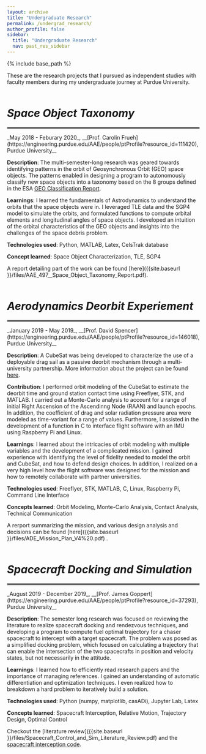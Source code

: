 ```yaml
---
layout: archive
title: "Undergraduate Research"
permalink: /undergrad_research/
author_profile: false
sidebar:
  title: "Undergraduate Research"
  nav: past_res_sidebar
---
```


{% include base_path %}

These are the research projects that I pursued as independent studies with faculty members during my undergraduate journey at Purdue University. 
<br>
<br>

# _Space Object Taxonomy_
<hr style="border:2px solid grey">
_May 2018 - Feburary 2020_, __[Prof. Carolin Frueh](https://engineering.purdue.edu/AAE/people/ptProfile?resource_id=111420), Purdue University__

**Description**: The multi-semester-long research was geared towards identifying patterns in the orbit of Geosynchronous Orbit (GEO) space objects. The patterns enabled in designing a program to autonomously classify new space objects into a taxonomy based on the 8 groups defined in the ESA [GEO Classification Report](http://www.astronomer.ru/data/0128/ESA_GEO_Classification_Report_issue_19.pdf).

**Learnings**: I learned the fundamentals of Astrodynamics to understand the orbits that the space objects were in. I leveraged TLE data and the SGP4 model to simulate the orbits, and formulated functions to compute orbital elements and longitudinal angles of space objects. I developed an intuition of the orbital characteristics of the GEO objects and insights into the challenges of the space debris problem.

**Technologies used**: Python, MATLAB, Latex, CelsTrak database

**Concept learned**: Space Object Characterization, TLE, SGP4 

A report detailing part of the work can be found [here]({{site.baseurl }}/files/AAE_497__Space_Object_Taxonomy_Report.pdf). 
<br>
<br>

# _Aerodynamics Deorbit Experiement_
<hr style="border:2px solid grey">
_January 2019 - May 2019_, __[Prof. David Spencer](https://engineering.purdue.edu/AAE/people/ptProfile?resource_id=146018), Purdue University__


**Description**: A CubeSat was being developed to characterize the use of a deployable drag sail as a passive deorbit mechanism through a multi-university partnership. More information about the project can be found [here](https://engineering.purdue.edu/CubeSat/missions/ade).

**Contribution**: I performed orbit modeling of the CubeSat to estimate the deorbit time and ground station contact time using Freeflyer, STK, and MATLAB. I carried out a Monte-Carlo analysis to account for a range of initial Right Ascension of the Ascendinng Node (RAAN) and launch epochs. In addition, the coefficient of drag and solar radiation pressure area were modeled as time-variant for a range of values. Furthermore, I assisted in the development of a function in C to interface flight software with an IMU using Raspberry Pi and Linux. 

**Learnings**: I learned about the intricacies of orbit modeling with multiple variables and the development of a complicated mission. I gained experience with identifying the level of fidelity needed to model the orbit and CubeSat, and how to defend design choices. In addition, I realized on a very high level how the flight software was designed for the mission and how to remotely collaborate with partner universities. 

**Technologies used**: Freeflyer, STK, MATLAB, C, Linux, Raspberry Pi, Command Line Interface

**Concepts learned**: Orbit Modeling, Monte-Carlo Analysis, Contact Analysis, Technical Communication

A rerport summarizing the mission, and various design analysis and decisions can be found [here]({{site.baseurl }}/files/ADE_Mission_Plan_V4%20.pdf) . 
<br>
<br>

# _Spacecraft Docking and Simulation_
<hr style="border:2px solid grey">
_August 2019 - December 2019_, __[Prof. James Goppert](https://engineering.purdue.edu/AAE/people/ptProfile?resource_id=37293), Purdue University__

**Description**: The semester long research was focused on reviewing the literature to realize spacecraft docking and rendezvous techniques, and developing a program to compute fuel optimal trajectory for a chaser spacecraft to intercept with a target spacecraft. The problem was posed as a simplified docking problem, which focused on calculating a trajectory that can enable the intersection of the two spacecrafts in position and velocity states, but not necessarily in the attitude. 

**Learnings**: I learned how to efficiently read research papers and the importance of managing references. I gained an understanding of automatic differentiation and optimization techniques. I even realized how to breakdown a hard problem to iteratively build a solution. 

**Technologies used**: Python (numpy, matplotlib, casADi), Jupyter Lab, Latex

**Concepts learned**: Spacecraft Interception, Relative Motion, Trajectory Design, Optimal Control

Checkout the [literature review]({{site.baseurl }}/files/Spacecraft_Control_and_Sim_Literature_Review.pdf) and the [spacecraft interception code](https://github.com/DhruvJ22/ADCS_course_project/blob/main/misc/spacecraft_interception.ipynb). 
